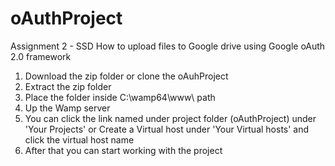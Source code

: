 # oAuthProject
Assignment 2 - SSD How to upload files to Google drive using Google oAuth 2.0 framework

1. Download the zip folder or clone the oAuhProject
2. Extract the zip folder
3. Place the folder inside C:\wamp64\www\     path
4. Up the Wamp server
5. You can click the link named under project folder (oAuthProject) under 'Your Projects' or Create a Virtual host under 'Your Virtual hosts' and click the virtual host name
6. After that you can start working with the project

